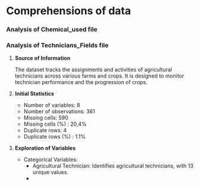 # Comprehensions of data

### Analysis of Chemical_used file

### Analysis of Technicians_Fields file

1. **Source of Information**

   The dataset tracks the assignments and activities of agricultural technicians across various farms and crops. It is designed to monitor technician performance and the progression of crops.

2. **Initial Statistics**

   - Number of variables: 8
   - Number of observations: 361
   - Missing cells: 590
   - Missing cells (%) : 20,4%
   - Duplicate rows: 4
   - Duplicate rows (%) : 1.1%

3. **Exploration of Variables**

   - Categorical Variables:
     - Agricultural Technician:
       Identifies agricultural technicians, with 13 unique values.
     -
